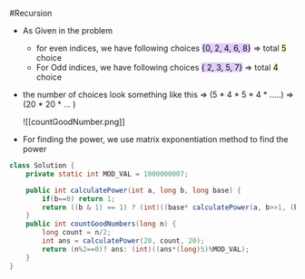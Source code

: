 #Recursion 

- As Given in the problem
	- for even indices, we have following choices <mark style="background: #D2B3FFA6;">{0, 2, 4, 6, 8}</mark> => total <mark style="background: #FFF3A3A6;">5</mark> choice
	- For Odd indices, we have following choices <mark style="background: #D2B3FFA6;">{ 2, 3, 5, 7}</mark> => total <mark style="background: #FFF3A3A6;">4</mark> choice

- the number of choices look something like this => (5 * 4 * 5 * 4 * .....) => (20 * 20 * ... )

	 ![[countGoodNumber.png]]

- For finding the power, we use matrix exponentiation method to find the power

```Java
class Solution {
    private static int MOD_VAL = 1000000007;

    public int calculatePower(int a, long b, long base) {
        if(b==0) return 1;
        return ((b & 1) == 1) ? (int)((base* calculatePower(a, b>>1, (base*base)%MOD_VAL))%MOD_VAL) : calculatePower(a, b>>1, (base*base)%MOD_VAL);
    }
    public int countGoodNumbers(long n) {
        long count = n/2;
        int ans = calculatePower(20, count, 20);
        return (n%2==0)? ans: (int)((ans*(long)5)%MOD_VAL);
    }
}
```